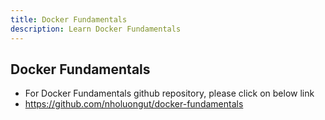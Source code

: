 ```yaml
---
title: Docker Fundamentals
description: Learn Docker Fundamentals
---
```


## Docker Fundamentals
- For Docker Fundamentals github repository, please click on below link
- https://github.com/nholuongut/docker-fundamentals

